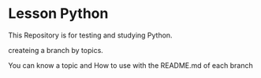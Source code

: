 # Lesson Python

This Repository is for testing and studying Python.

createing a branch by topics.

You can know a topic and How to use with the README.md of each branch
